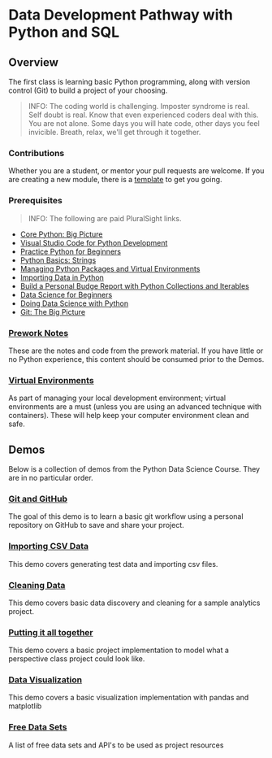 # Data Development Pathway with Python and SQL

## Overview

The first class is learning basic Python programming, along with version control (Git) to build a project of your choosing.

>INFO:  The coding world is challenging.  Imposter syndrome is real.  Self doubt is real.  Know that even experienced coders deal with this.  You are not alone.  Some days you will hate code, other days you feel invicible.  Breath, relax, we'll get through it together.


### Contributions
Whether you are a student, or mentor your pull requests are welcome.  If you are creating a new module, there is a [template](./modules/demo-template.md) to get you going.


### Prerequisites
>INFO: The following are paid PluralSight links.

* [Core Python: Big Picture](https://app.pluralsight.com/library/courses/6c463cc0-cb3f-43b3-be18-1372ea18cfb2)
* [Visual Studio Code for Python Development](https://app.pluralsight.com/guides/visual-studio-code-for-python-development)
* [Practice Python for Beginners](https://app.pluralsight.com/library/courses/162256df-2d1b-4100-9780-9a931bf22855)
* [Python Basics: Strings](https://app.pluralsight.com/guides/python-basics-strings)
* [Managing Python Packages and Virtual Environments](https://app.pluralsight.com/library/courses/ae9bc11d-3e1f-4527-af80-9cf337b0e4ca)
* [Importing Data in Python](https://app.pluralsight.com/guides/importing-data-in-python)
* [Build a Personal Budge Report with Python Collections and Iterables](https://app.pluralsight.com/projects/build-personal-budget-report-with-python-collections-and-iterables)
* [Data Science for Beginners](https://app.pluralsight.com/guides/data-science-for-beginners)
* [Doing Data Science with Python](https://app.pluralsight.com/library/courses/18da7f13-429c-4f83-a844-b408c87873e1)
* [Git:  The Big Picture](https://app.pluralsight.com/library/courses/git-big-picture/table-of-contents)


### [Prework Notes](./modules/prework/)
These are the notes and code from the prework material.  If you have little or no Python experience, this content should be consumed prior to the Demos.

### [Virtual Environments](./modules/virtual-environments/)
As part of managing your local development environment; virtual environments are a must (unless you are using an advanced technique with containers).  These will help keep your computer environment clean and safe.

## Demos
Below is a collection of demos from the Python Data Science Course.  They are in no particular order.

### [Git and GitHub](./modules/git-github/)
The goal of this demo is to learn a basic git workflow using a personal repository on GitHub to save and share your project.

### [Importing CSV Data](./modules/importing-csv-data/sales_calculator/)
This demo covers generating test data and importing csv files.

### [Cleaning Data](./modules/cleaning-data/)
This demo covers basic data discovery and cleaning for a sample analytics project.

### [Putting it all together](./modules/putting-it-together/)
This demo covers a basic project implementation to model what a perspective class project could look like.

### [Data Visualization](./modules/data-viz-with-matplotlib)
This demo covers a basic visualization implementation with pandas and matplotlib

### [Free Data Sets](./modules/where-to-get-data/)
A list of free data sets and API's to be used as project resources